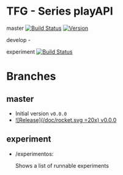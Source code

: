 TFG - Series playAPI
====================
master [![Build Status](https://travis-ci.org/DarkHollow/tfg-series-playAPI.svg?branch=master)](https://travis-ci.org/DarkHollow/tfg-series-playAPI) [![Version](https://img.shields.io/badge/release-v0.0.0-blue.svg)](https://github.com/DarkHollow/tfg-series-playAPI/releases/tag/v0.0.0)

develop -

experiment [![Build Status](https://travis-ci.org/DarkHollow/tfg-series-playAPI.svg?branch=experiment)](https://travis-ci.org/DarkHollow/tfg-series-playAPI)

Branches
========

## master

- Initial version `v0.0.0`
 - [![Release](/doc/rocket.svg =20x) v0.0.0](https://github.com/DarkHollow/tfg-series-playAPI/releases/tag/v0.0.0)

## experiment

- /experimentos:

  Shows a list of runnable experiments
